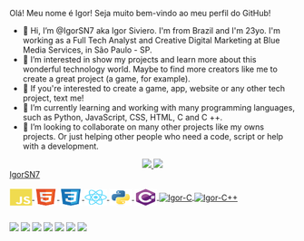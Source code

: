 Olá! Meu nome é Igor! Seja muito bem-vindo ao meu perfil do GitHub!

- 👋 Hi, I’m @IgorSN7 aka Igor Siviero. I'm from Brazil and I'm 23yo. I'm working as a Full Tech Analyst and Creative Digital Marketing at Blue Media Services, in São Paulo - SP.
- 👀 I’m interested in show my projects and learn more about this wonderful technology world. Maybe to find more creators like me to create a great project (a game, for example).
- 👀 If you're interested to create a game, app, website or any other tech project, text me!
- 🌱 I’m currently learning and working with many programming languages, such as Python, JavaScript, CSS, HTML, C and C ++.
- 💞️ I’m looking to collaborate on many other projects like my owns projects. Or just helping other people who need a code, script or help with a development.


<div align="center">
  <a href="https://github.com/IgorSN7">
  <img height="160em" src="https://github-readme-stats.vercel.app/api?username=IgorSN7&show_icons=true&theme=algolia&include_all_commits=true&count_private=true"/>
  <img height="160em" src="https://github-readme-stats.vercel.app/api/top-langs/?username=IgorSN7&layout=compact&langs_count=9&theme=algolia&count_private=true"/>
</div>IgorSN7
  
  <div style="display: inline_block"><br>
  <img align="center" alt="Igor-Js" height="30" width="40" src="https://raw.githubusercontent.com/devicons/devicon/master/icons/javascript/javascript-plain.svg">
  <img align="center" alt="Igor-HTML" height="30" width="40" src="https://raw.githubusercontent.com/devicons/devicon/master/icons/html5/html5-original.svg">
  <img align="center" alt="Igor-CSS" height="30" width="40" src="https://raw.githubusercontent.com/devicons/devicon/master/icons/css3/css3-original.svg">
  <img align="center" alt="Igor-React" height="30" width="40" src="https://raw.githubusercontent.com/devicons/devicon/master/icons/react/react-original.svg">
  <img align="center" alt="Igor-Python" height="30" width="40" src="https://raw.githubusercontent.com/devicons/devicon/master/icons/python/python-original.svg">
  <img align="center" alt="Igor-Csharp" height="30" width="40" src="https://raw.githubusercontent.com/devicons/devicon/master/icons/csharp/csharp-original.svg">
  <img align="center" alt="Igor-C" height="30" width="40" src="https://cdn.jsdelivr.net/gh/devicons/devicon/icons/c/c-original.svg">
  <img align="center" alt="Igor-C++" height="30" width="40" src="https://cdn.jsdelivr.net/gh/devicons/devicon/icons/cplusplus/cplusplus-original.svg"> 
</div>
   
  ##

<div> 
 <a href="https://www.linkedin.com/in/igor-siviero-nogueira-98b6b5164/" target="_blank"><img src="https://img.shields.io/badge/-LinkedIn-%230077B5?style=for-the-badge&logo=linkedin&logoColor=white" target="_blank"></a>
  <a href="https://www.youtube.com/c/ULTRAYTB" target="_blank"><img src="https://img.shields.io/badge/YouTube-FF0000?style=for-the-badge&logo=youtube&logoColor=white" target="_blank"></a>
  <a href="https://instagram.com/igorsn7" target="_blank"><img src="https://img.shields.io/badge/-Instagram-%23E4405F?style=for-the-badge&logo=instagram&logoColor=white" target="_blank"></a>
 	<a href="https://www.twitch.tv/IgorXSaintUltra" target="_blank"><img src="https://img.shields.io/badge/Twitch-9146FF?style=for-the-badge&logo=twitch&logoColor=white" target="_blank"></a>
  <a href = "mailto:igorsiviero@gmail.com"><img src="https://img.shields.io/badge/-Gmail-%23333?style=for-the-badge&logo=gmail&logoColor=white" target="_blank"></a>
  <a href="https://github.com/IgorSN7/" target="_blank"><img src="https://img.shields.io/badge/GitHub-100000?style=for-the-badge&logo=github&logoColor=white" target="_blank"></a>
  <a href="https://api.whatsapp.com/send?phone=5511940462128&text=Ol%C3%A1!%20Tudo%20bem%3F%20Vi%20seu%20perfil%20atrav%C3%A9s%20do%20GitHub!%20" target="_blank"><img src="https://img.shields.io/badge/WhatsApp-25D366?style=for-the-badge&logo=whatsapp&logoColor=white" target="_blank"></a> 
  

<!---
IgorSN7/IgorSN7 is a ✨ special ✨ repository because its `README.md` (this file) appears on your GitHub profile.
You can click the Preview link to take a look at your changes.
--->

